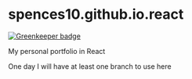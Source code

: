 # spences10.github.io.react

[![Greenkeeper badge](https://badges.greenkeeper.io/spences10/scottspence.me.svg)](https://greenkeeper.io/)

My personal portfolio in React

One day I will have at least one branch to use here
